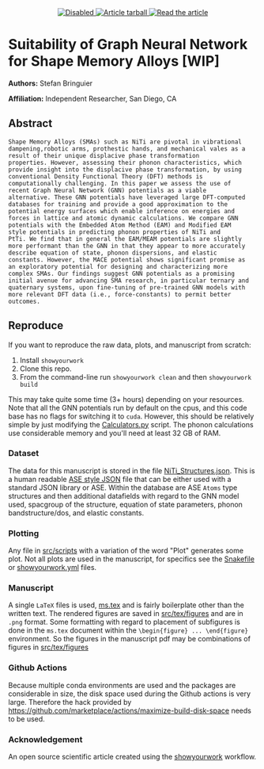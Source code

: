 <p align="center">
<br>
<br>
<a href="https://github.com/stefanbringuier/SMA_Phonons_GNNIP/actions/workflows/build.yml">
<img src="https://github.com/stefanbringuier/SMA_Phonons_GNNIP/actions/workflows/build.yml/badge.svg?branch=main" alt="Disabled"/>
</a>
<a href="https://github.com/stefanbringuier/SMA_Phonons_GNNIP/raw/main-pdf/arxiv.tar.gz">
<img src="https://img.shields.io/badge/article-tarball-blue.svg?style=flat" alt="Article tarball"/>
</a>
<a href="https://github.com/stefanbringuier/SMA_Phonons_GNNIP/raw/main-pdf/ms.pdf">
<img src="https://img.shields.io/badge/article-pdf-blue.svg?style=flat" alt="Read the article"/>
</a>
</p>

# Suitability of Graph Neural Network for Shape Memory Alloys [WIP]

**Authors:** Stefan Bringuier

**Affiliation:** Independent Researcher, San Diego, CA

## Abstract

	Shape Memory Alloys (SMAs) such as NiTi are pivotal in vibrational
	dampening,robotic arms, prothestic hands, and mechanical vales as a
	result of their unique displacive phase transformation
	properties. However, assessing their phonon characteristics, which
	provide insight into the displacive phase transformation, by using
	conventional Density Functional Theory (DFT) methods is
	computationally challenging. In this paper we assess the use of
	recent Graph Neural Network (GNN) potentials as a viable
	alternative. These GNN potentials have leveraged large DFT-computed
	databases for training and provide a good approximation to the
	potential energy surfaces which enable inference on energies and
	forces in lattice and atomic dynamic calculations. We compare GNN
	potentials with the Embedded Atom Method (EAM) and Modified EAM
	style potentials in predicting phonon properties of NiTi and
	PtTi. We find that in general the EAM/MEAM potentials are slightly
	more performant than the GNN in that they appear to more accurately
	describe equation of state, phonon dispersions, and elastic
	constants. However, the MACE potential shows significant promise as
	an exploratory potential for designing and characterizing more
	complex SMAs. Our findings suggest GNN potentials as a promising
	initial avenue for advancing SMA research, in particular ternary and
	quaternary systems, upon fine-tuning of pre-trained GNN models with
	more relevant DFT data (i.e., force-constants) to permit better
	outcomes.

## Reproduce

If you want to reproduce the raw data, plots, and manuscript from scratch:

1. Install `showyourwork`
2. Clone this repo.
3. From the command-line run `showyourwork clean` and then `showyourwork build`

This may take quite some time (3+ hours) depending on your resources. Note that all the GNN potentials run by default on the cpus, and this code base has no flags for switching it to `cuda`. However, this should be relatively simple by just modifying the [Calculators.py](src/scripts/Calculators.py) script. The phonon calculations use considerable memory and you'll need at least 32 GB of RAM.

### Dataset

The data for this manuscript is stored in the file [NiTi_Structures.json](src/data/NiTi_Structures.json). This is a human readable [ASE style JSON](https://wiki.fysik.dtu.dk/ase/ase/db/db.html) file that can be either used with a standard JSON library or ASE. Within the database are ASE `Atoms` type structures and then additional datafields with regard to the GNN model used, spacgroup of the structure, equation of state parameters, phonon bandstructure/dos, and elastic constants.

### Plotting

Any file in [src/scripts](src/scripts)  with a variation of the word "Plot" generates some plot. Not all plots are used in the manuscript, for specifics see the [Snakefile](Snakefile) or [showyourwork.yml](showyourwork.yml) files.

### Manuscript

A single `LaTeX` files is used, [ms.tex](src/tex/ms.tex) and is fairly boilerplate other than the written text. The rendered figures are saved in [src/tex/figures](src/tex/figures) and are in `.png` format. Some formatting with regard to placement of subfigures is done in the `ms.tex` document within the `\begin{figure} ... \end{figure}` environment. So the figures in the manuscript pdf may be combinations of figures in [src/tex/figures](src/tex/figures)

### Github Actions

Because multiple conda environments are used and the packages are considerable in size, the disk space used during the Github actions is very large. Therefore the hack provided by <https://github.com/marketplace/actions/maximize-build-disk-space> needs to be used.

### Acknowledgement

An open source scientific article created using the [showyourwork](https://github.com/showyourwork/showyourwork) workflow.
